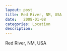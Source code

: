 ```yaml
---
layout: post
title: Red River, NM, USA
date:   2008-01-08
categories: Location
description: 
---
```


Red River, NM, USA
